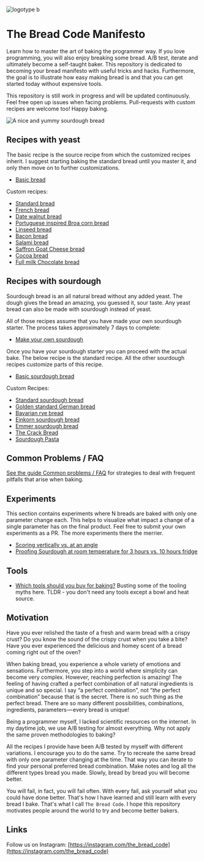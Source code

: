 ![logotype b](./images/logo/logotype_b.png)
# The Bread Code Manifesto

Learn how to master the art of baking the programmer way.
If you love programming, you will also enjoy breaking some bread.
A/B test, iterate and ultimately become a self-taught baker.
This repository is dedicated to becoming your bread manifesto with
useful tricks and hacks. Furthermore, the goal is to illustrate
how easy making bread is and that you can get started
today without expensive tools.

This repository is still work in progress and will be updated continuously.
Feel free open up issues when facing problems. Pull-requests with custom
recipes are welcome too! Happy baking.

![A nice and yummy sourdough bread](./images/golden-standard-german-bread-int.jpg)

## Recipes with yeast

The basic recipe is the source recipe from which the customized recipes inherit.
I suggest starting baking the standard bread until you master it, and only then move on to further customizations.

* [Basic bread](basics/basic-dough.md)

Custom recipes:

* [Standard bread](recipes/savory/standard-bread.md)
* [French bread](recipes/savory/french-bread.md)
* [Date walnut bread](recipes/sweet/date-walnut-bread.md)
* [Portuguese inspired Broa corn bread](recipes/savory/portuguese-broa-corn-bread.md)
* [Linseed bread](recipes/savory/linseed-bread.md)
* [Bacon bread](recipes/savory/bacon-bread.md)
* [Salami bread](recipes/savory/salami-bread.md)
* [Saffron Goat Cheese bread](recipes/savory/saffron-goat-cheese.md)
* [Cocoa bread](recipes/sweet/cocoa-bread.md)
* [Full milk Chocolate bread](recipes/sweet/full-milk-chocolate-bread.md)

## Recipes with sourdough

Sourdough bread is an all natural bread without any added yeast.
The dough gives the bread an amazing, you guessed it, sour taste.
Any yeast bread can also be made with sourdough instead of yeast.

All of those recipes assume that you have made your own sourdough starter. The
process takes approximately 7 days to complete:

* [Make your own sourdough](basics/sourdough.md)

Once you have your sourdough starter you can proceed with the actual bake. The
below recipe is the standard recipe. All the other sourdough recipes customize
parts of this recipe.

* [Basic sourdough bread](basics/basic-sour-dough.md)

Custom Recipes:

* [Standard sourdough bread](recipes/sourdough/standard-sourdough-bread.md)
* [Golden standard German bread](recipes/sourdough/golden-standard-german-bread.md)
* [Bavarian rye bread](recipes/sourdough/bavarian-rye-bread.md)
* [Einkorn sourdough bread](recipes/sourdough/einkorn-sourdough-bread.md)
* [Emmer sourdough bread](recipes/sourdough/emmer-sourdough-bread.md)
* [The Crack Bread](recipes/sourdough/crack-bread-tomato-water.md)
* [Sourdough Pasta](recipes/sourdough/sourdough-pasta.md)

## Common Problems / FAQ

[See the guide Common problems / FAQ](basics/common-problems-faq.md) for strategies to deal with frequent pitfalls that arise when baking.

## Experiments

This section contains experiments where N breads are baked with only one
parameter change each. This helps to visualize what impact a change of a single 
parameter has on the final product. Feel free to submit your own experiments as a PR.
The more experiments there the merrier.

* [Scoring vertically vs. at an angle](experiments/scoring-vertically-vs-angle.md)
* [Proofing Sourdough at room temperature for 3 hours vs. 10 hours fridge](experiments/proofing-sourdough-3-hours-room-temperature-vs-10-hours-fridge.md)

## Tools

* [Which tools should you buy for baking?](basics/tools.md) Busting some of the tooling myths here. TLDR - you don't need any tools except a bowl and heat source.

## Motivation

Have you ever relished the taste of a fresh and warm bread with a crispy crust?
Do you know the sound of the crispy crust when you take a bite?
Have you ever experienced the delicious and homey scent of a bread coming right out of the oven?

When baking bread, you experience a whole variety of emotions and sensations.
Furthermore, you step into a world where simplicity can become very complex.
However, reaching perfection is amazing! The feeling of having crafted
a perfect combination of all natural ingredients is unique and so special.
I say “a perfect combination”, not “_the_ perfect combination” because
that is the secret. There is no such thing as the perfect bread.
There are so many different possibilities, combinations,
ingredients, parameters — every bread is unique!

Being a programmer myself, I lacked scientific resources on the internet.
In my daytime job, we use A/B testing for almost everything.
Why not apply the same proven methodologies to baking?

All the recipes I provide have been A/B tested by myself with different variations.
I encourage you to do the same. Try to recreate the same bread with only one
parameter changing at the time. That way you can iterate to find your personal
preferred bread combination. Make notes and log all the different types
bread you made. Slowly, bread by bread you will become better.

You will fail, in fact, you will fail often.
With every fail, ask yourself what you could have done better.
That's how I have learned and still learn with every bread I bake.
That's what I call `The Bread Code`. I hope this repository motivates people
around the world to try and become better bakers.

## Links

Follow us on Instagram: [https://instagram.com/the_bread_code](https://instagram.com/the_bread_code)

